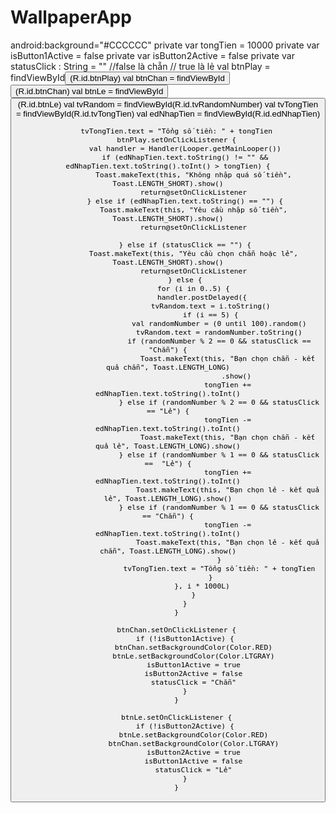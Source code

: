 # WallpaperApp
android:background="#CCCCCC"
private var tongTien = 10000
    private var isButton1Active = false
    private var isButton2Active = false
    private var statusClick : String = "" //false là chẵn // true là lẻ
val btnPlay = findViewById<Button>(R.id.btnPlay)
        val btnChan = findViewById<Button>(R.id.btnChan)
        val btnLe = findViewById<Button>(R.id.btnLe)
        val tvRandom = findViewById<TextView>(R.id.tvRandomNumber)
        val tvTongTien = findViewById<TextView>(R.id.tvTongTien)
        val edNhapTien = findViewById<EditText>(R.id.edNhapTien)

        tvTongTien.text = "Tổng số tiền: " + tongTien
        btnPlay.setOnClickListener {
            val handler = Handler(Looper.getMainLooper())
            if (edNhapTien.text.toString() != "" && edNhapTien.text.toString().toInt() > tongTien) {
                Toast.makeText(this, "Không nhập quá số tiền", Toast.LENGTH_SHORT).show()
                return@setOnClickListener
            } else if (edNhapTien.text.toString() == "") {
                Toast.makeText(this, "Yêu cầu nhập số tiền", Toast.LENGTH_SHORT).show()
                return@setOnClickListener

            } else if (statusClick == "") {
                Toast.makeText(this, "Yêu cầu chọn chẵn hoặc lẻ", Toast.LENGTH_SHORT).show()
                return@setOnClickListener
            } else {
                for (i in 0..5) {
                    handler.postDelayed({
                        tvRandom.text = i.toString()
                        if (i == 5) {
                            val randomNumber = (0 until 100).random()
                            tvRandom.text = randomNumber.toString()
                            if (randomNumber % 2 == 0 && statusClick == "Chẵn") {
                                Toast.makeText(this, "Bạn chọn chẵn - kết quả chẵn", Toast.LENGTH_LONG)
                                    .show()
                                tongTien += edNhapTien.text.toString().toInt()
                            } else if (randomNumber % 2 == 0 && statusClick == "Lẻ") {
                                tongTien -= edNhapTien.text.toString().toInt()
                                Toast.makeText(this, "Bạn chọn chẵn - kết quả lẻ", Toast.LENGTH_LONG).show()
                            } else if (randomNumber % 1 == 0 && statusClick ==  "Lẻ") {
                                tongTien += edNhapTien.text.toString().toInt()
                                Toast.makeText(this, "Bạn chọn lẻ - kết quả lẻ", Toast.LENGTH_LONG).show()
                            } else if (randomNumber % 1 == 0 && statusClick == "Chẵn") {
                                tongTien -= edNhapTien.text.toString().toInt()
                                Toast.makeText(this, "Bạn chọn lẻ - kết quả chẵn", Toast.LENGTH_LONG).show()
                            }
                            tvTongTien.text = "Tổng số tiền: " + tongTien
                        }
                    }, i * 1000L)
                }
            }
        }

        btnChan.setOnClickListener {
            if (!isButton1Active) {
                btnChan.setBackgroundColor(Color.RED)
                btnLe.setBackgroundColor(Color.LTGRAY)
                isButton1Active = true
                isButton2Active = false
                statusClick = "Chẵn"
            }
        }

        btnLe.setOnClickListener {
            if (!isButton2Active) {
                btnLe.setBackgroundColor(Color.RED)
                btnChan.setBackgroundColor(Color.LTGRAY)
                isButton2Active = true
                isButton1Active = false
                statusClick = "Lẻ"
            }
        }
